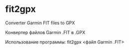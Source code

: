 # fit2gpx
Converter Garmin FIT files to GPX

Конвертер файлов Garmin .FIT в .GPX

Использование программы:
        fit2gpx <файл Garmin .FIT>
